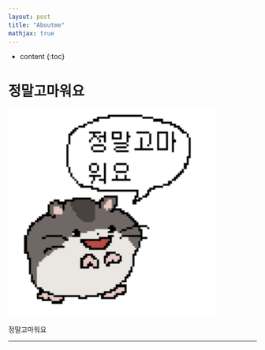 ```yaml
---
layout: post
title: "Aboutme"
mathjax: true
---
```


* content
{:toc}
# 정말고마워요

<img src="assets/img/profile.png" style="zoom:200%;" />

정말고마워요

---